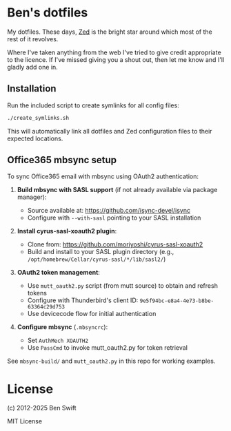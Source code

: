 # Ben's dotfiles

My dotfiles. These days, [Zed](https://zed.dev) is the bright star around which
most of the rest of it revolves.

Where I've taken anything from the web I've tried to give credit appropriate to
the licence. If I've missed giving you a shout out, then let me know and I'll
gladly add one in.

## Installation

Run the included script to create symlinks for all config files:

```bash
./create_symlinks.sh
```

This will automatically link all dotfiles and Zed configuration files to their
expected locations.

## Office365 mbsync setup

To sync Office365 email with mbsync using OAuth2 authentication:

1. **Build mbsync with SASL support** (if not already available via package manager):
   - Source available at: https://github.com/isync-devel/isync
   - Configure with `--with-sasl` pointing to your SASL installation

2. **Install cyrus-sasl-xoauth2 plugin**:
   - Clone from: https://github.com/moriyoshi/cyrus-sasl-xoauth2
   - Build and install to your SASL plugin directory (e.g., `/opt/homebrew/Cellar/cyrus-sasl/*/lib/sasl2/`)

3. **OAuth2 token management**:
   - Use `mutt_oauth2.py` script (from mutt source) to obtain and refresh tokens
   - Configure with Thunderbird's client ID: `9e5f94bc-e8a4-4e73-b8be-63364c29d753`
   - Use devicecode flow for initial authentication

4. **Configure mbsync** (`.mbsyncrc`):
   - Set `AuthMech XOAUTH2`
   - Use `PassCmd` to invoke mutt_oauth2.py for token retrieval

See `mbsync-build/` and `mutt_oauth2.py` in this repo for working examples.

# License

(c) 2012-2025 Ben Swift

MIT License
